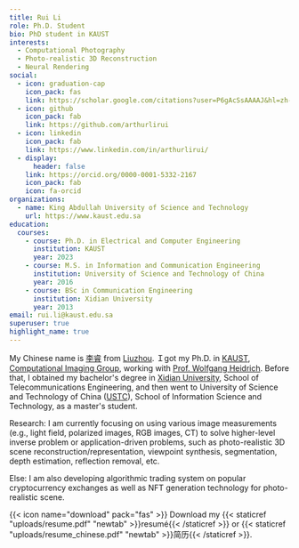 ```yaml
---
title: Rui Li
role: Ph.D. Student
bio: PhD student in KAUST
interests:
  - Computational Photography
  - Photo-realistic 3D Reconstruction
  - Neural Rendering
social:
  - icon: graduation-cap
    icon_pack: fas
    link: https://scholar.google.com/citations?user=P6gAcSsAAAAJ&hl=zh-CN
  - icon: github
    icon_pack: fab
    link: https://github.com/arthurlirui
  - icon: linkedin
    icon_pack: fab
    link: https://www.linkedin.com/in/arthurlirui/
  - display:
      header: false
    link: https://orcid.org/0000-0001-5332-2167
    icon_pack: fab
    icon: fa-orcid
organizations:
  - name: King Abdullah University of Science and Technology
    url: https://www.kaust.edu.sa
education:
  courses:
    - course: Ph.D. in Electrical and Computer Engineering
      institution: KAUST
      year: 2023
    - course: M.S. in Information and Communication Engineering
      institution: University of Science and Technology of China
      year: 2016
    - course: BSc in Communication Engineering
      institution: Xidian University
      year: 2013
email: rui.li@kaust.edu.sa
superuser: true
highlight_name: true
---
```

My Chinese name is [李睿](https://www.arthurlirui.com/post/%E4%B8%AA%E4%BA%BA%E5%92%8C%E5%AE%B6%E6%97%8F%E6%83%85%E5%86%B5/) from [Liuzhou](https://en.wikipedia.org/wiki/Liuzhou). Ｉgot  my Ph.D. in [KAUST](https://www.kaust.edu.sa), [Computational Imaging Group](https://vccimaging.org), working with [Prof. Wolfgang Heidrich](https://vccimaging.org/People/heidriw/). Before that, I obtained my bachelor's degree in [Xidian University](https://en.xidian.edu.cn/), School of Telecommunications Engineering, and then went to University of Science and Technology of China ([USTC](https://en.ustc.edu.cn/)), School of Information Science and Technology, as a master's student. 

Research: I am currently focusing on using various image measurements (e.g., light field, polarized images, RGB images, CT) to solve higher-level inverse problem or application-driven problems, such as photo-realistic 3D scene reconstruction/representation, viewpoint synthesis, segmentation, depth estimation, reflection removal, etc.

Else: I am also developing algorithmic trading system on popular cryptocurrency exchanges as well as NFT generation technology for photo-realistic scene. 

{{< icon name="download" pack="fas" >}} Download my {{< staticref "uploads/resume.pdf" "newtab" >}}resumé{{< /staticref >}} or {{< staticref "uploads/resume_chinese.pdf" "newtab" >}}简历{{< /staticref >}}.
